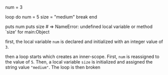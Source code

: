 num = 3

loop do
  num = 5
  size = "medium"
  break
end

puts num
puts size # => NameError: undefined local variable or method `size' for main:Object

first, the local variable `num` is declared and initialized with an integer value of `3`.

then a loop starts which creates an inner-scope. First, `num` is reassigned to the value of `5`. Then, a local variable `size` is initialized and assigned the string value `"medium"`. The loop is then broken
